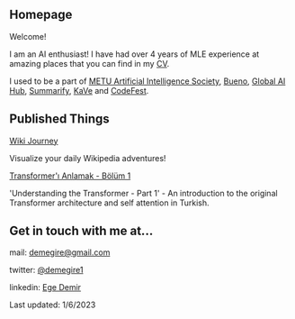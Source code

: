## Homepage

Welcome!

I am an AI enthusiast! I have had over 4 years of MLE experience at amazing places that you can find in my [CV](https://demegire.github.io/cv.pdf). 

I used to be a part of [METU Artificial Intelligence Society](https://odtuyzt.github.io/#), [Bueno](https://bueno.art/), [Global AI Hub](https://globalaihub.com/), [Summarify](https://summarify.io/), [KaVe](https://uzay00.github.io/kahve/) and [CodeFest](https://www.codefesttr.org/).

## Published Things

[Wiki Journey](https://demegire.github.io/wikijourney)

Visualize your daily Wikipedia adventures!

[Transformer'ı Anlamak - Bölüm 1](https://medium.com/@demegire/transformer%C4%B1-anlamak-b%C3%B6l%C3%BCm-1-309c401cfdfb)

'Understanding the Transformer - Part 1' - An introduction to the original Transformer architecture and self attention in Turkish.

## Get in touch with me at...

mail: demegire@gmail.com

twitter: [@demegire1](https://twitter.com/demegire1)

linkedin: [Ege Demir](https://www.linkedin.com/in/ege-demir-312081195/)

Last updated: 1/6/2023

